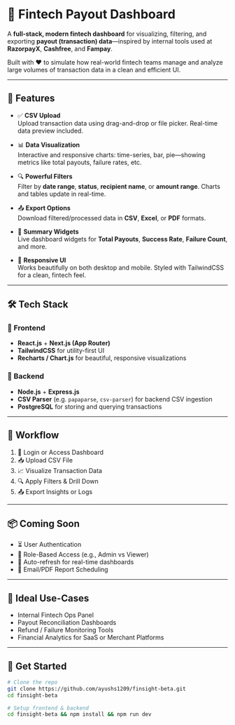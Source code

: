 # 💸 Fintech Payout Dashboard

A **full-stack, modern fintech dashboard** for visualizing, filtering, and exporting **payout (transaction) data**—inspired by internal tools used at **RazorpayX**, **Cashfree**, and **Fampay**.

Built with ❤️ to simulate how real-world fintech teams manage and analyze large volumes of transaction data in a clean and efficient UI.

---

## 🚀 Features

- ✅ **CSV Upload**  
  Upload transaction data using drag-and-drop or file picker. Real-time data preview included.

- 📊 **Data Visualization**  
  Interactive and responsive charts: time-series, bar, pie—showing metrics like total payouts, failure rates, etc.

- 🔍 **Powerful Filters**  
  Filter by **date range**, **status**, **recipient name**, or **amount range**. Charts and tables update in real-time.

- 📤 **Export Options**  
  Download filtered/processed data in **CSV**, **Excel**, or **PDF** formats.

- 🧾 **Summary Widgets**  
  Live dashboard widgets for **Total Payouts**, **Success Rate**, **Failure Count**, and more.

- 📱 **Responsive UI**  
  Works beautifully on both desktop and mobile. Styled with TailwindCSS for a clean, fintech feel.

---

## 🛠️ Tech Stack

### 🧠 Frontend
- **React.js** + **Next.js (App Router)**
- **TailwindCSS** for utility-first UI
- **Recharts / Chart.js** for beautiful, responsive visualizations

### 🔧 Backend
- **Node.js** + **Express.js**
- **CSV Parser** (e.g. `papaparse`, `csv-parser`) for backend CSV ingestion
- **PostgreSQL** for storing and querying transactions

---

## 🔄 Workflow

1. 🔐 Login or Access Dashboard  
2. 📥 Upload CSV File  
3. 📈 Visualize Transaction Data  
4. 🔍 Apply Filters & Drill Down  
5. 📤 Export Insights or Logs

---

## 📦 Coming Soon

- ⏳ User Authentication
- 🪪 Role-Based Access (e.g., Admin vs Viewer)
- 🔁 Auto-refresh for real-time dashboards
- 📨 Email/PDF Report Scheduling

---

## 🧠 Ideal Use-Cases

- Internal Fintech Ops Panel
- Payout Reconciliation Dashboards
- Refund / Failure Monitoring Tools
- Financial Analytics for SaaS or Merchant Platforms

---

## 🏁 Get Started

```bash
# Clone the repo
git clone https://github.com/ayushs1209/finsight-beta.git
cd finsight-beta

# Setup frontend & backend
cd finsight-beta && npm install && npm run dev
